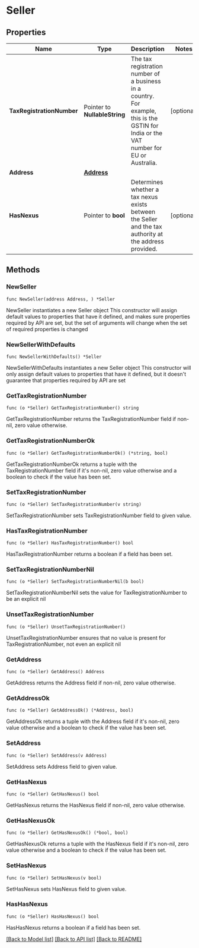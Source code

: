 # Seller

## Properties

Name | Type | Description | Notes
------------ | ------------- | ------------- | -------------
**TaxRegistrationNumber** | Pointer to **NullableString** | The tax registration number of a business in a country. For example, this is the GSTIN for India or the VAT number for EU or Australia. | [optional] 
**Address** | [**Address**](Address.md) |  | 
**HasNexus** | Pointer to **bool** | Determines whether a tax nexus exists between the Seller and the tax authority at the address provided. | [optional] 

## Methods

### NewSeller

`func NewSeller(address Address, ) *Seller`

NewSeller instantiates a new Seller object
This constructor will assign default values to properties that have it defined,
and makes sure properties required by API are set, but the set of arguments
will change when the set of required properties is changed

### NewSellerWithDefaults

`func NewSellerWithDefaults() *Seller`

NewSellerWithDefaults instantiates a new Seller object
This constructor will only assign default values to properties that have it defined,
but it doesn't guarantee that properties required by API are set

### GetTaxRegistrationNumber

`func (o *Seller) GetTaxRegistrationNumber() string`

GetTaxRegistrationNumber returns the TaxRegistrationNumber field if non-nil, zero value otherwise.

### GetTaxRegistrationNumberOk

`func (o *Seller) GetTaxRegistrationNumberOk() (*string, bool)`

GetTaxRegistrationNumberOk returns a tuple with the TaxRegistrationNumber field if it's non-nil, zero value otherwise
and a boolean to check if the value has been set.

### SetTaxRegistrationNumber

`func (o *Seller) SetTaxRegistrationNumber(v string)`

SetTaxRegistrationNumber sets TaxRegistrationNumber field to given value.

### HasTaxRegistrationNumber

`func (o *Seller) HasTaxRegistrationNumber() bool`

HasTaxRegistrationNumber returns a boolean if a field has been set.

### SetTaxRegistrationNumberNil

`func (o *Seller) SetTaxRegistrationNumberNil(b bool)`

 SetTaxRegistrationNumberNil sets the value for TaxRegistrationNumber to be an explicit nil

### UnsetTaxRegistrationNumber
`func (o *Seller) UnsetTaxRegistrationNumber()`

UnsetTaxRegistrationNumber ensures that no value is present for TaxRegistrationNumber, not even an explicit nil
### GetAddress

`func (o *Seller) GetAddress() Address`

GetAddress returns the Address field if non-nil, zero value otherwise.

### GetAddressOk

`func (o *Seller) GetAddressOk() (*Address, bool)`

GetAddressOk returns a tuple with the Address field if it's non-nil, zero value otherwise
and a boolean to check if the value has been set.

### SetAddress

`func (o *Seller) SetAddress(v Address)`

SetAddress sets Address field to given value.


### GetHasNexus

`func (o *Seller) GetHasNexus() bool`

GetHasNexus returns the HasNexus field if non-nil, zero value otherwise.

### GetHasNexusOk

`func (o *Seller) GetHasNexusOk() (*bool, bool)`

GetHasNexusOk returns a tuple with the HasNexus field if it's non-nil, zero value otherwise
and a boolean to check if the value has been set.

### SetHasNexus

`func (o *Seller) SetHasNexus(v bool)`

SetHasNexus sets HasNexus field to given value.

### HasHasNexus

`func (o *Seller) HasHasNexus() bool`

HasHasNexus returns a boolean if a field has been set.


[[Back to Model list]](../README.md#documentation-for-models) [[Back to API list]](../README.md#documentation-for-api-endpoints) [[Back to README]](../README.md)


